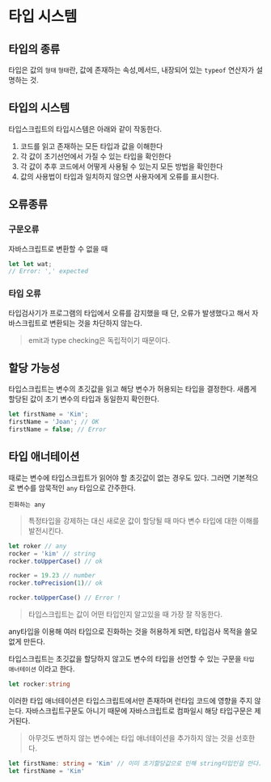 # 타입 시스템
## 타입의 종류
타입은 값의 `형태`
`형태`란, 값에 존재하는 속성,메서드, 내장되어 있는 `typeof` 연산자가 설명하는 것.

## 타입의 시스템
타입스크립트의 타입시스템은 아래와 같이 작동한다.
1. 코드를 읽고 존재하는 모든 타입과 값을 이해한다
2. 각 값이 초기선언에서 가질 수 있는 타입을 확인한다
3. 각 값이 추후 코드에서 어떻게 사용될 수 있는지 모든 방법을 확인한다
4. 값의 사용법이 타입과 일치하지 않으면 사용자에게 오류를 표시한다.

## 오류종류
### 구문오류
자바스크립트로 변환할 수 없을 때

```typescript
let let wat;
// Error: ',' expected
```
### 타입 오류
타입검사기가 프로그램의 타입에서 오류를 감지했을 때
단, 오류가 발생했다고 해서 자바스크립트로 변환되는 것을 차단하지 않는다.

> emit과 type checking은 독립적이기 때문이다.

## 할당 가능성
타입스크립트는 변수의 초깃값을 읽고 해당 변수가 허용되는 타입을 결정한다.
새롭게 할당된 값이 초기 변수의 타입과 동일한지 확인한다.

```typescript
let firstName = 'Kim';
firstName = 'Joan'; // OK
firstName = false; // Error
```

## 타입 애너테이션
때로는 변수에 타입스크립트가 읽어야 할 초깃값이 없는 경우도 있다.
그러면 기본적으로 변수를 암묵적인 `any` 타입으로 간주한다.

`진화하는 any`

> 특정타입을 강제하는 대신 새로운 값이 할당될 때 마다 변수 타입에 대한 이해를 발전시킨다.

```typescript
let roker // any
rocker = 'kim' // string
rocker.toUpperCase() // ok

rocker = 19.23 // number
rocker.toPrecision(1)// ok

rocker.toUpperCase() // Error !
```

> 타입스크립트는 값이 어떤 타입인지 알고있을 때 가장 잘 작동한다.

any타입을 이용해 여러 타입으로 진화하는 것을 허용하게 되면, 타입검사 목적을 쓸모없게 만든다.

타입스크립트는 초깃값을 할당하지 않고도 변수의 타입을 선언할 수 있는 구문을 `타입 애너테이션` 이라고 한다.

```typescript
let rocker:string
```

이러한 타입 애너테이션은 타입스크립트에서만 존재하며 런타임 코드에 영향을 주지 않는다.
자바스크립트구문도 아니기 때문에 자바스크립트로 컴파일시 해당 타입구문은 제거된다.

> 아무것도 변하지 않는 변수에는 타입 애너테이션을 추가하지 않는 것을 선호한다.

```typescript
let firstName: string = 'Kim' // 이미 초기할당값으로 인해 string타입인걸 안다.
let firstName = 'Kim' 
```
